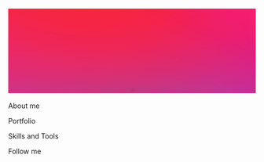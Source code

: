 [![Header](https://github.com/alt015/alt015/blob/main/assets/header.jpg)](https://disk.yandex.ru/d/gYQ2Zwtla9U7yA)

About me

Portfolio

Skills and Tools

Follow me